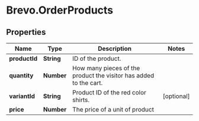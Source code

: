 # Brevo.OrderProducts

## Properties
Name | Type | Description | Notes
------------ | ------------- | ------------- | -------------
**productId** | **String** | ID of the product. | 
**quantity** | **Number** | How many pieces of the product the visitor has added to the cart. | 
**variantId** | **String** | Product ID of the red color shirts. | [optional] 
**price** | **Number** | The price of a unit of product | 


